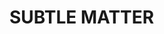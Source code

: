 # SUBTLE MATTER




<!-- # **P O L A R I S**


An archive of brilliant minds, strange phenomena, and hidden history.

------

### [DEPLOYED APP](https://ancient-sierra-26743.herokuapp.com/)

### [TREELO](https://trello.com/b/LtH2KCtC/project03)
----

### BUILT WITH:
<img src="https://ubisafe.org/images/svg-logo-reactjs-2.png" width="100" height="95">

------

### DESCRIPTION:
Antigravity, mind control, bizarre medical experiements ... another world of high strangeness lies just behind the facade of the ordinary. Begin your journey below - click on the list of pioneers below to reveal the true(?) tales of very real explorers into the unknown. But be warned ... there is knowledge out there that cannot be unlearned, some sights that cannont be unseen. Welcome to P O L A R I S .

-------

### ERD:

<img src="https://i.imgur.com/bwirlhh.jpg = 250x250"  width="500" height="700">

-----

### WIREFRAME:

<img src="https://i.imgur.com/2sJIi9c.jpg"  width="500" height="700">

-----

##### P O L A R I S *is an app created by Nicholas Crofts for the purpose of presenting skills learned in the Web Development Imersive program at* General Assembly.

:alien: -->